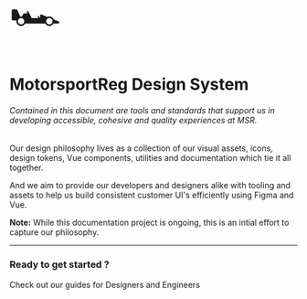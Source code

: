 <script setup>
  import { MSRDocNavCardsRow, MSRDocNavCards } from '../../index';
</script>

<span style="font-size: 72px">🏎️ </span>

# MotorsportReg Design System

###### Contained in this document are tools and standards that support us in developing accessible, cohesive and quality experiences at MSR.

Our design philosophy lives as a collection of our visual assets, icons, design tokens, Vue components, utilities and documentation which tie it all together.

And we aim to provide our developers and designers alike with tooling and assets to help us build consistent customer UI's efficiently using Figma and Vue.

<strong>Note:</strong> While this documentation project is ongoing, this is an intial effort to capture our philosophy.

---

### Ready to get started ?

Check out our guides for Designers and Engineers

<MSRDocNavCardsRow column="2">
<MSRDocNavCards title="Designers" href="../doc/designer/">
<template #content>Understand our design foundations</template>
</MSRDocNavCards>
<MSRDocNavCards title="Developers" href="../doc/developer/">
<template #content>Resources in code for web</template>
</MSRDocNavCards>
</MSRDocNavCardsRow>
